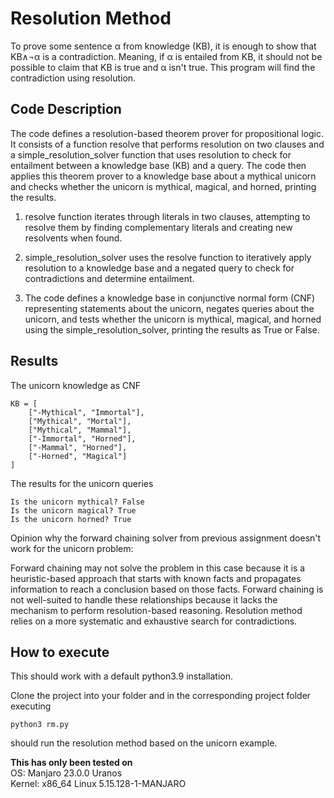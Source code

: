 # Resolution Method

To prove some sentence α from knowledge (KB), it is enough to show that KB∧¬α is a contradiction. Meaning, if α is entailed from KB, it should not be possible to claim that KB is true and α isn't true. This program will find the contradiction using resolution.

## Code Description

The code defines a resolution-based theorem prover for propositional logic. It consists of a function resolve that performs resolution on two clauses and a simple_resolution_solver function that uses resolution to check for entailment between a knowledge base (KB) and a query. The code then applies this theorem prover to a knowledge base about a mythical unicorn and checks whether the unicorn is mythical, magical, and horned, printing the results.

1. resolve function iterates through literals in two clauses, attempting to resolve them by finding complementary literals and creating new resolvents when found.

2. simple_resolution_solver uses the resolve function to iteratively apply resolution to a knowledge base and a negated query to check for contradictions and determine entailment.

3. The code defines a knowledge base in conjunctive normal form (CNF) representing statements about the unicorn, negates queries about the unicorn, and tests whether the unicorn is mythical, magical, and horned using the simple_resolution_solver, printing the results as True or False.

## Results

The unicorn knowledge as CNF
```
KB = [
    ["-Mythical", "Immortal"],
    ["Mythical", "Mortal"],
    ["Mythical", "Mammal"],
    ["-Immortal", "Horned"],
    ["-Mammal", "Horned"],
    ["-Horned", "Magical"]
]
```

The results for the unicorn queries
```
Is the unicorn mythical? False
Is the unicorn magical? True
Is the unicorn horned? True
```

Opinion why the forward chaining solver from previous assignment doesn't work for the unicorn problem:

Forward chaining may not solve the problem in this case because it is a heuristic-based approach that starts with known facts and propagates information to reach a conclusion based on those facts. Forward chaining is not well-suited to handle these relationships because it lacks the mechanism to perform resolution-based reasoning. Resolution method relies on a more systematic and exhaustive search for contradictions.

## How to execute
This should work with a default python3.9 installation.

Clone the project into your folder and in the corresponding project folder executing
```
python3 rm.py
```
should run the resolution method based on the unicorn example.

**This has only been tested on**\
OS: Manjaro 23.0.0 Uranos\
Kernel: x86_64 Linux 5.15.128-1-MANJARO
